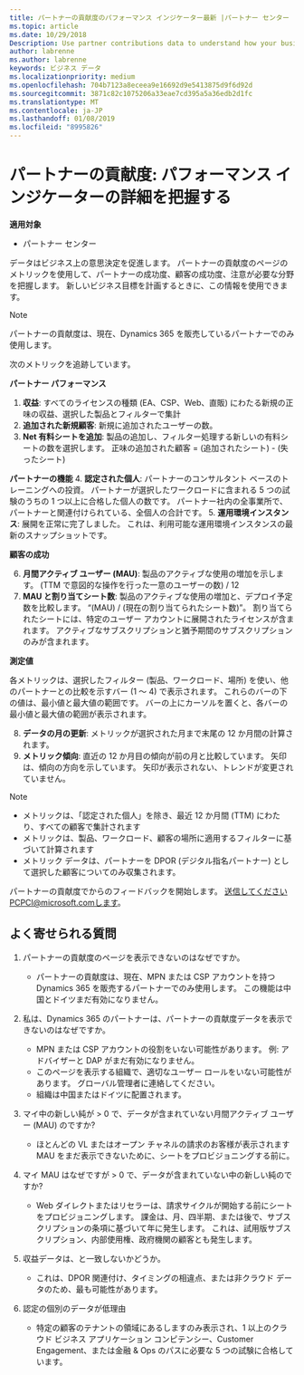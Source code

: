 ```yaml
---
title: パートナーの貢献度のパフォーマンス インジケーター最新 |パートナー センター
ms.topic: article
ms.date: 10/29/2018
Description: Use partner contributions data to understand how your business is growing and succeeding
author: labrenne
ms.author: labrenne
keywords: ビジネス データ
ms.localizationpriority: medium
ms.openlocfilehash: 704b7123a8eceea9e16692d9e5413875d9f6d92d
ms.sourcegitcommit: 3871c82c1075206a33eae7cd395a5a36edb2d1fc
ms.translationtype: MT
ms.contentlocale: ja-JP
ms.lasthandoff: 01/08/2019
ms.locfileid: "8995826"
---
```

# <a name="partner-contribution-stay-on-top-of-your-performance-indicators"></a>パートナーの貢献度: パフォーマンス インジケーターの詳細を把握する

**適用対象**
- パートナー センター

データはビジネス上の意思決定を促進します。 パートナーの貢献度のページのメトリックを使用して、パートナーの成功度、顧客の成功度、注意が必要な分野を把握します。 新しいビジネス目標を計画するときに、この情報を使用できます。

>[!NOTE]
>パートナーの貢献度は、現在、Dynamics 365 を販売しているパートナーでのみ使用します。

次のメトリックを追跡しています。

**パートナー パフォーマンス**

1. **収益**: すべてのライセンスの種類 (EA、CSP、Web、直販) にわたる新規の正味の収益、選択した製品とフィルターで集計
2. **追加された新規顧客**: 新規に追加されたユーザーの数。
3. **Net 有料シートを追加**: 製品の追加し、フィルター処理する新しいの有料シートの数を選択します。  正味の追加された顧客 = (追加されたシート) - (失ったシート) 

**パートナーの機能**
4. **認定された個人**: パートナーのコンサルタント ベースのトレーニングへの投資。 パートナーが選択したワークロードに含まれる 5 つの試験のうちの 1 つ以上に合格した個人の数です。 パートナー社内の全事業所で、パートナーと関連付けられている、全個人の合計です。
5. **運用環境インスタンス**: 展開を正常に完了しました。 これは、利用可能な運用環境インスタンスの最新のスナップショットです。

**顧客の成功**

6.  **月間アクティブ ユーザー (MAU)**: 製品のアクティブな使用の増加を示します。
(TTM で意図的な操作を行った一意のユーザーの数) / 12
7. **MAU と割り当てシート数**: 製品のアクティブな使用の増加と、デプロイ予定数を比較します。 “(MAU) / (現在の割り当てられたシート数)”。 割り当てられたシートには、特定のユーザー アカウントに展開されたライセンスが含まれます。  アクティブなサブスクリプションと猶予期間のサブスクリプションのみが含まれます。 


**測定値**

各メトリックは、選択したフィルター (製品、ワークロード、場所) を使い、他のパートナーとの比較を示すバー (1 〜 4) で表示されます。 これらのバーの下の値は、最小値と最大値の範囲です。 バーの上にカーソルを置くと、各バーの最小値と最大値の範囲が表示されます。  

8. **データの月の更新**: メトリックが選択された月まで末尾の 12 か月間の計算されます。
9. **メトリック傾向**: 直近の 12 か月目の傾向が前の月と比較しています。 矢印は、傾向の方向を示しています。 矢印が表示されない、トレンドが変更されていません。

>[!NOTE] 
>- メトリックは、「認定された個人」を除き、最近 12 か月間 (TTM) にわたり、すべての顧客で集計されます        
>- メトリックは、製品、ワークロード、顧客の場所に適用するフィルターに基づいて計算されます
>- メトリック データは、パートナーを DPOR (デジタル指名パートナー) として選択した顧客についてのみ収集されます。 

パートナーの貢献度でからのフィードバックを開始します。 送信してくださいPCPCI@microsoft.comします。  

## <a name="frequently-asked-questions"></a>よく寄せられる質問

1. パートナーの貢献度のページを表示できないのはなぜですか。
    - パートナーの貢献度は、現在、MPN または CSP アカウントを持つ Dynamics 365 を販売するパートナーでのみ使用します。 この機能は中国とドイツまだ有効になりません。
2. 私は、Dynamics 365 のパートナーは、パートナーの貢献度データを表示できないのはなぜですか。
    - MPN または CSP アカウントの役割をいない可能性があります。 例: アドバイザーと DAP がまだ有効になりません。  
    - このページを表示する組織で、適切なユーザー ロールをいない可能性があります。 グローバル管理者に連絡してください。
    - 組織は中国またはドイツに配置されます。

3. マイ中の新しい純が > 0 で、データが含まれていない月間アクティブ ユーザー (MAU) のですか?
    - ほとんどの VL またはオープン チャネルの請求のお客様が表示されます MAU をまだ表示できないために、シートをプロビジョニングする前に。

4. マイ MAU はなぜですが > 0 で、データが含まれていない中の新しい純のですか?
   - Web ダイレクトまたはリセラーは、請求サイクルが開始する前にシートをプロビジョニングします。 課金は、月、四半期、または後で、サブスクリプションの条項に基づいて年に発生します。 これは、試用版サブスクリプション、内部使用権、政府機関の顧客とも発生します。
5. 収益データは、と一致しないかどうか。
   - これは、DPOR 関連付け、タイミングの相違点、または非クラウド データのため、最も可能性があります。
6. 認定の個別のデータが低理由
   - 特定の顧客のテナントの領域にあるしますのみ表示され、1 以上のクラウド ビジネス アプリケーション コンピテンシー、Customer Engagement、または金融 & Ops のパスに必要な 5 つの試験に合格しています。   